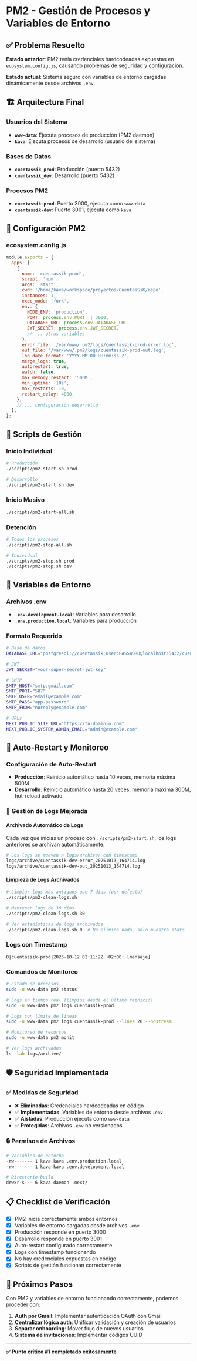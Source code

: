 # PM2 - Gestión de Procesos y Variables de Entorno

## ✅ Problema Resuelto

**Estado anterior**: PM2 tenía credenciales hardcodeadas expuestas en `ecosystem.config.js`, causando problemas de seguridad y configuración.

**Estado actual**: Sistema seguro con variables de entorno cargadas dinámicamente desde archivos `.env`.

## 🏗️ Arquitectura Final

### Usuarios del Sistema

- **`www-data`**: Ejecuta procesos de producción (PM2 daemon)
- **`kava`**: Ejecuta procesos de desarrollo (usuario del sistema)

### Bases de Datos

- **`cuentassik_prod`**: Producción (puerto 5432)
- **`cuentassik_dev`**: Desarrollo (puerto 5432)

### Procesos PM2

- **`cuentassik-prod`**: Puerto 3000, ejecuta como `www-data`
- **`cuentassik-dev`**: Puerto 3001, ejecuta como `kava`

## 🔧 Configuración PM2

### ecosystem.config.js

```javascript
module.exports = {
  apps: [
    {
      name: 'cuentassik-prod',
      script: 'npm',
      args: 'start',
      cwd: '/home/kava/workspace/proyectos/CuentasSiK/repo',
      instances: 1,
      exec_mode: 'fork',
      env: {
        NODE_ENV: 'production',
        PORT: process.env.PORT || 3000,
        DATABASE_URL: process.env.DATABASE_URL,
        JWT_SECRET: process.env.JWT_SECRET,
        // ... otras variables
      },
      error_file: '/var/www/.pm2/logs/cuentassik-prod-error.log',
      out_file: '/var/www/.pm2/logs/cuentassik-prod-out.log',
      log_date_format: 'YYYY-MM-DD HH:mm:ss Z',
      merge_logs: true,
      autorestart: true,
      watch: false,
      max_memory_restart: '500M',
      min_uptime: '10s',
      max_restarts: 10,
      restart_delay: 4000,
    },
    // ... configuración desarrollo
  ],
};
```

## 📁 Scripts de Gestión

### Inicio Individual

```bash
# Producción
./scripts/pm2-start.sh prod

# Desarrollo
./scripts/pm2-start.sh dev
```

### Inicio Masivo

```bash
./scripts/pm2-start-all.sh
```

### Detención

```bash
# Todos los procesos
./scripts/pm2-stop-all.sh

# Individual
./scripts/pm2-stop.sh prod
./scripts/pm2-stop.sh dev
```

## 🔐 Variables de Entorno

### Archivos .env

- **`.env.development.local`**: Variables para desarrollo
- **`.env.production.local`**: Variables para producción

### Formato Requerido

```bash
# Base de datos
DATABASE_URL="postgresql://cuentassik_user:PASSWORD@localhost:5432/cuentassik_prod"

# JWT
JWT_SECRET="your-super-secret-jwt-key"

# SMTP
SMTP_HOST="smtp.gmail.com"
SMTP_PORT="587"
SMTP_USER="email@example.com"
SMTP_PASS="app-password"
SMTP_FROM="noreply@example.com"

# URLs
NEXT_PUBLIC_SITE_URL="https://tu-dominio.com"
NEXT_PUBLIC_SYSTEM_ADMIN_EMAIL="admin@example.com"
```

## 🚀 Auto-Restart y Monitoreo

### Configuración de Auto-Restart

- **Producción**: Reinicio automático hasta 10 veces, memoria máxima 500M
- **Desarrollo**: Reinicio automático hasta 20 veces, memoria máxima 300M, hot-reload activado

### 📁 Gestión de Logs Mejorada

#### Archivado Automático de Logs

Cada vez que inicias un proceso con `./scripts/pm2-start.sh`, los logs anteriores se archivan automáticamente:

```bash
# Los logs se mueven a logs/archive/ con timestamp
logs/archive/cuentassik-dev-error_20251013_164714.log
logs/archive/cuentassik-dev-out_20251013_164714.log
```

#### Limpieza de Logs Archivados

```bash
# Limpiar logs más antiguos que 7 días (por defecto)
./scripts/pm2-clean-logs.sh

# Mantener logs de 30 días
./scripts/pm2-clean-logs.sh 30

# Ver estadísticas de logs archivados
./scripts/pm2-clean-logs.sh 0  # No elimina nada, solo muestra stats
```

### Logs con Timestamp

```
0|cuentassik-prod|2025-10-12 02:11:22 +02:00: [mensaje]
```

### Comandos de Monitoreo

```bash
# Estado de procesos
sudo -u www-data pm2 status

# Logs en tiempo real (limpios desde el último reinicio)
sudo -u www-data pm2 logs cuentassik-prod

# Logs con límite de líneas
sudo -u www-data pm2 logs cuentassik-prod --lines 20 --nostream

# Monitoreo de recursos
sudo -u www-data pm2 monit

# Ver logs archivados
ls -lah logs/archive/
```

## 🛡️ Seguridad Implementada

### ✅ Medidas de Seguridad

- ❌ **Eliminadas**: Credenciales hardcodeadas en código
- ✅ **Implementadas**: Variables de entorno desde archivos `.env`
- ✅ **Aisladas**: Producción ejecuta como `www-data`
- ✅ **Protegidas**: Archivos `.env` no versionados

### 🔒 Permisos de Archivos

```bash
# Variables de entorno
-rw------- 1 kava kava .env.production.local
-rw------- 1 kava kava .env.development.local

# Directorio build
drwxr-s--- 6 kava daemon .next/
```

## 📋 Checklist de Verificación

- [x] PM2 inicia correctamente ambos entornos
- [x] Variables de entorno cargadas desde archivos `.env`
- [x] Producción responde en puerto 3000
- [x] Desarrollo responde en puerto 3001
- [x] Auto-restart configurado correctamente
- [x] Logs con timestamp funcionando
- [x] No hay credenciales expuestas en código
- [x] Scripts de gestión funcionan correctamente

## 🎯 Próximos Pasos

Con PM2 y variables de entorno funcionando correctamente, podemos proceder con:

1. **Auth por Gmail**: Implementar autenticación OAuth con Gmail
2. **Centralizar lógica auth**: Unificar validación y creación de usuarios
3. **Separar onboarding**: Mover flujo de nuevos usuarios
4. **Sistema de invitaciones**: Implementar códigos UUID

---

**✅ Punto crítico #1 completado exitosamente**
